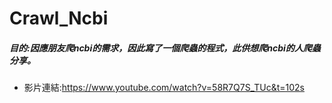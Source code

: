 # Crawl_Ncbi

##### 目的:因應朋友爬ncbi的需求，因此寫了一個爬蟲的程式，此供想爬ncbi的人爬蟲分享。

- 影片連結:https://www.youtube.com/watch?v=58R7Q7S_TUc&t=102s






